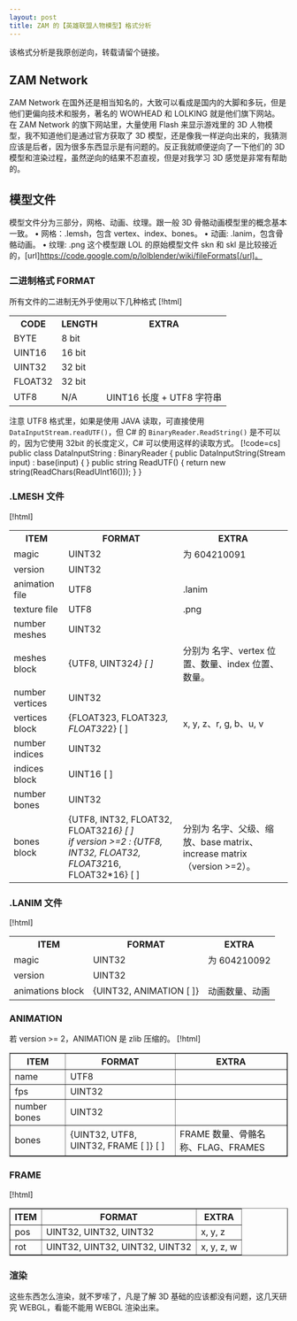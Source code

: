 ```yaml
---
layout: post
title: ZAM 的【英雄联盟人物模型】格式分析
---
```


该格式分析是我原创逆向，转载请留个链接。

ZAM Network
----
ZAM Network 在国外还是相当知名的，大致可以看成是国内的大脚和多玩，但是他们更偏向技术和服务，著名的 WOWHEAD 和 LOLKING 就是他们旗下网站。
在 ZAM Network 的旗下网站里，大量使用 Flash 来显示游戏里的 3D 人物模型，我不知道他们是通过官方获取了 3D 模型，还是像我一样逆向出来的，我猜测应该是后者，因为很多东西显示是有问题的。反正我就顺便逆向了一下他们的 3D 模型和渲染过程，虽然逆向的结果不忍直视，但是对我学习 3D 感觉是非常有帮助的。

模型文件
----
模型文件分为三部分，网格、动画、纹理。跟一般 3D 骨骼动画模型里的概念基本一致。
• 网格：.lemsh，包含 vertex、index、bones。
• 动画: .lanim，包含骨骼动画。
• 纹理: .png
这个模型跟 LOL 的原始模型文件 skn 和 skl 是比较接近的，[url]https://code.google.com/p/lolblender/wiki/fileFormats[/url]。

### 二进制格式 FORMAT
所有文件的二进制无外乎使用以下几种格式
[!html]
	<table>
	<tbody>
	<tr><th>CODE   </th><th>LENGTH</th><th>EXTRA</th></tr>
	<tr><td>BYTE   </td><td>8 bit </td><td>     </td></tr>
	<tr><td>UINT16 </td><td>16 bit</td><td>     </td></tr>
	<tr><td>UINT32 </td><td>32 bit</td><td>     </td></tr>
	<tr><td>FLOAT32</td><td>32 bit</td><td>     </td></tr>
	<tr><td>UTF8   </td><td>N/A   </td><td>UINT16 长度 + UTF8 字符串</td></tr>
	</tbody>
	</table>

注意 UTF8 格式里，如果是使用 JAVA 读取，可直接使用 `DataInputStream.readUTF()`，但 C# 的 `BinaryReader.ReadString()` 是不可以的，因为它使用 32bit 的长度定义，C# 可以使用这样的读取方式。
[!code=cs]
	public class DataInputString : BinaryReader
	{
	    public DataInputString(Stream input) : base(input) { }
	    public string ReadUTF()
	    {
	        return new string(ReadChars(ReadUInt16()));
	    }
	}

### .LMESH 文件
[!html]
	<table>
	<tbody>
	<tr><th>ITEM</th><th>FORMAT</th><th>EXTRA</th></tr>
	<tr><td>magic</td><td>UINT32</td><td>为 604210091</td></tr>
	<tr><td>version</td><td>UINT32</td><td> </td></tr>
	<tr><td>animation file</td><td>UTF8</td><td>.lanim</td></tr>
	<tr><td>texture file</td><td>UTF8</td><td>.png</td></tr>
	<tr><td>number meshes</td><td>UINT32</td><td> </td></tr>
	<tr><td>meshes block</td><td>{UTF8, UINT32*4} [ ]</td><td>分别为 名字、vertex 位置、数量、index 位置、数量。</td></tr>
	<tr><td>number vertices</td><td>UINT32</td><td> </td></tr>
	<tr><td>vertices block</td><td>{FLOAT32*3, FLOAT32*3, FLOAT32*2} [ ]</td><td>x, y, z、r, g, b、u, v</td></tr>
	<tr><td>number indices</td><td>UINT32</td><td> </td></tr>
	<tr><td>indices block</td><td>UINT16 [ ]</td><td> </td></tr>
	<tr><td>number bones</td><td>UINT32</td><td> </td></tr>
	<tr><td>bones block</td><td>{UTF8, INT32, FLOAT32, FLOAT32*16} [ ]<br />
	if version >=2 : {UTF8, INT32, FLOAT32, FLOAT32*16, FLOAT32*16} [ ]</td><td>分别为 名字、父级、缩放、base matrix、increase matrix（version >=2）。</td></tr>
	</tbody>
	</table>
 
### .LANIM 文件
[!html]
	<table>
	<tbody>
	<tr><th>ITEM</th><th>FORMAT</th><th>EXTRA</th></tr>
	<tr><td>magic</td><td>UINT32</td><td>为 604210092</td></tr>
	<tr><td>version</td><td>UINT32</td><td> </td></tr>
	<tr><td>animations block</td><td>{UINT32, ANIMATION [ ]}</td><td>动画数量、动画</td></tr>
	</tbody>
	</table>
 
### ANIMATION
若 version >= 2，ANIMATION 是 zlib 压缩的。
[!html]
	<table border="1" cellpadding="3" cellspacing="0" style="width: 100%;">
	<tbody>
	<tr><th>ITEM</th><th>FORMAT</th><th>EXTRA</th></tr>
	<tr><td>name</td><td>UTF8</td><td> </td></tr>
	<tr><td>fps</td><td>UINT32</td><td> </td></tr>
	<tr><td>number bones</td><td>UINT32</td><td> </td></tr>
	<tr><td>bones</td><td>{UINT32, UTF8, UINT32, FRAME [ ]} [ ]</td><td>FRAME 数量、骨骼名称、FLAG、FRAMES</td></tr>
	</tbody></table>
 
### FRAME
[!html]
	<table border="1" cellpadding="3" cellspacing="0" style="width: 100%;">
	<tbody>
	<tr><th>ITEM</th><th>FORMAT</th><th>EXTRA</th></tr>
	<tr><td>pos</td><td>UINT32, UINT32, UINT32</td><td>x, y, z</td></tr>
	<tr><td>rot</td><td>UINT32, UINT32, UINT32, UINT32</td><td>x, y, z, w</td></tr>
	</tbody>
	</table>

### 渲染
这些东西怎么渲染，就不罗嗦了，凡是了解 3D 基础的应该都没有问题，这几天研究 WEBGL，看能不能用 WEBGL 渲染出来。